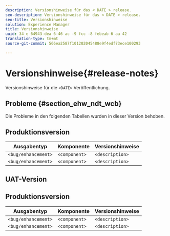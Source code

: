 ```yaml
---
description: Versionshinweise für das < DATE > release.
seo-description: Versionshinweise für das < DATE > release.
seo-title: Versionshinweise
solution: Experience Manager
title: Versionshinweise
uuid: 34 e 64943-dea 6-46 ac -9 fcc -8 febeab 6 aa 42
translation-type: tm+mt
source-git-commit: 566ea2587f101202045488e9f4edf73ece100293

---
```



# Versionshinweise{#release-notes}

Versionshinweise für die `<DATE>` Veröffentlichung.

<!--- remove the carets and the quotes and fill in with actual values--->

## Probleme {#section_ehw_ndt_wcb}

Die Probleme in den folgenden Tabellen wurden in dieser Version behoben.

## Produktionsversion

| **Ausgabentyp** | **Komponente** | **Versionshinweise** |
|---|---|---|
| `<bug/enhancement>` | `<component>` | `<description>` |
| `<bug/enhancement>` | `<component>` | `<description>` |


## UAT-Version

## Produktionsversion

| **Ausgabentyp** | **Komponente** | **Versionshinweise** |
|---|---|---|
| `<bug/enhancement>` | `<component>` | `<description>` |
| `<bug/enhancement>` | `<component>` | `<description>` |
